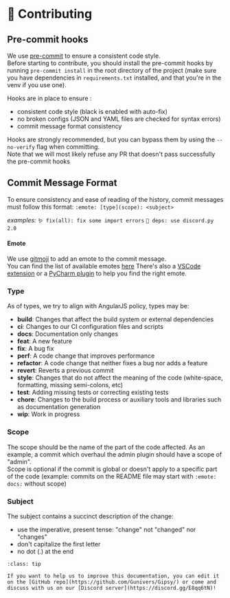 # 🤝 Contributing

## Pre-commit hooks
We use [pre-commit](https://pre-commit.com/) to ensure a consistent code style.\
Before starting to contribute, you should install the pre-commit hooks by running `pre-commit install` in the root
directory of the project (make sure you have dependencies in `requirements.txt` installed, and that you're in the venv
if you use one).

Hooks are in place to ensure :
- consistent code style (black is enabled with auto-fix)
- no broken configs (JSON and YAML files are checked for syntax errors)
- commit message format consistency

Hooks are strongly recommended, but you can bypass them by using the `--no-verify` flag when committing.\
Note that we will most likely refuse any PR that doesn't pass successfully the pre-commit hooks

## Commit Message Format
To ensure consistency and ease of reading of the history, commit messages must follow this format:
`:emote: [type](scope): <subject>`

*examples:*  `🪱 fix(all): fix some import errors`
            `🧱 deps: use discord.py 2.0`


#### Emote
We use [gitmoji](https://gitmoji.dev/) to add an emote to the commit message.\
You can find the list of available emotes [here](https://gitmoji.dev/)
There's also a [VSCode extension](https://marketplace.visualstudio.com/items?itemName=vtrois.gitmoji-vscode) or a
[PyCharm plugin](https://plugins.jetbrains.com/plugin/13389-gitmoji) to help you find the right emote.

### Type
As of types, we try to align with AngularJS policy, types may be:
* **build**: Changes that affect the build system or external dependencies
* **ci**: Changes to our CI configuration files and scripts
* **docs**: Documentation only changes
* **feat**: A new feature
* **fix**: A bug fix
* **perf**: A code change that improves performance
* **refactor**: A code change that neither fixes a bug nor adds a feature
* **revert**: Reverts a previous commit
* **style**: Changes that do not affect the meaning of the code (white-space, formatting, missing semi-colons, etc)
* **test**: Adding missing tests or correcting existing tests
* **chore**: Changes to the build process or auxiliary tools and libraries such as documentation generation
* **wip**: Work in progress


### Scope
The scope should be the name of the part of the code affected. As an example, a commit which overhaul the admin plugin should have a scope of "admin".\
Scope is optional if the commit is global or doesn't apply to a specific part of the code (example: commits on the README file may start with `:emote: docs:` without scope)

### Subject
The subject contains a succinct description of the change:

* use the imperative, present tense: "change" not "changed" nor "changes"
* don't capitalize the first letter
* no dot (.) at the end

```{admonition} 🤝 Help us to improve this documentation!
:class: tip

If you want to help us to improve this documentation, you can edit it on the [GitHub repo](https://github.com/Gunivers/Gipsy/) or come and discuss with us on our [Discord server](https://discord.gg/E8qq6tN)!
```
